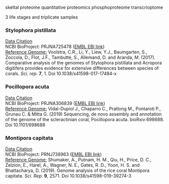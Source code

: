 skeltal proteome
quantitative proteomics
phosphoproteome
transcrioptome

3 life stages and triplicate samples

### Stylophora pistillata  
[Data Citation]()  
NCBI BioProject: PRJNA725478 ([EMBL EBI link](https://www.ebi.ac.uk/ena/browser/view/PRJNA725478))  
[Reference Genome:](http://spis.reefgenomics.org/download/) Voolstra, C.R., Li, Y., Liew, Y.J., Baumgarten, S., Zoccola, D., Flot, J.F., Tambutté, S., Allemand, D. and Aranda, M. (2017). Comparative analysis of the genomes of Stylophora pistillata and Acropora digitifera provides evidence for extensive differences between species of corals. *Sci. rep.* **7**, 1. Doi 10.1038/s41598-017-17484-x

### Pocillopora acuta  
[Data Citation]()  
NCBI BioProject: PRJNA306839 ([EMBL EBI link](https://www.ebi.ac.uk/ena/browser/view/PRJNA306839))  
[Reference Genome:](http://ihpe.univ-perp.fr/telechargement/Data_to_downoload.rar) Vidal-Dupiol J., Chaparro C., Pratlong M., Pontaroti P., Grunau C. & Mitta G. (2019) Sequencing, de novo assembly and annotation of the genome of the scleractinian coral, Pocillopora acuta. bioRxiv:698688. Doi 10.1101/698688

### Montipora capitata  
[Data Citation]()  
NCBI BioProject: PRNJ738963 ([EMBL EBI link](https://www.ebi.ac.uk/ena/browser/view/PRNJ738963))  
[Reference Genome:](http://cyanophora.rutgers.edu/montipora/) Shumaker, A., Putnam, H. M., Qiu, H., Price, D. C., Zelzion, E., Harel, A., Wagner, N. E., Gates, R. D., Yoon, H. S. and Bhattacharya, D. (2019). Genome analysis of the rice coral Montipora capitata. *Sci. Rep.* **9**, 2571. Doi 10.1038/s41598-019-39274-3
